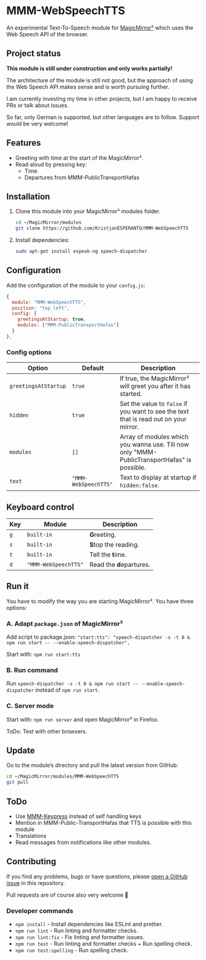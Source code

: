 # MMM-WebSpeechTTS

An experimental Text-To-Speech module for [MagicMirror²](https://github.com/MagicMirrorOrg/MagicMirror) which uses the Web Speech API of the browser.

## Project status

**This module is still under construction and only works partially!**

The architecture of the module is still not good, but the approach of using the Web Speech API makes sense and is worth pursuing further.

I am currently investing my time in other projects, but I am happy to receive PRs or talk about issues.

So far, only German is supported, but other languages are to follow. Support would be very welcome!

## Features

- Greeting with time at the start of the MagicMirror².
- Read aloud by pressing key:
  - Time
  - Departures from MMM-PublicTransportHafas

## Installation

1. Clone this module into your MagicMirror² modules folder.

   ```bash
   cd ~/MagicMirror/modules
   git clone https://github.com/KristjanESPERANTO/MMM-WebSpeechTTS
   ```

2. Install dependencies:

   ```bash
   sudo apt-get install espeak-ng speech-dispatcher
   ```

## Configuration

Add the configuration of the module to your `config.js`:

```js
{
  module: "MMM-WebSpeechTTS",
  position: "top_left",
  config: {
    greetingsAtStartup: true,
    modules: ["MMM-PublicTransportHafas"]
  }
},
```

### Config options

<!-- prettier-ignore-start -->
| **Option**           | **Default** | **Description** |
| ---                  | ---         | ---             |
| `greetingsAtStartup` | `true`      | If true, the MagicMirror² will greet you after it has started. |
| `hidden`             | `true`      | Set the value to `false` if you want to see the text that is read out on your mirror. |
| `modules`            | `[]`        | Array of modules which you wanna use. Till now only "MMM-PublicTransportHafas" is possible. |
| `text`               | `"MMM-WebSpeechTTS"` | Text to display at startup if `hidden:false`. |
<!-- prettier-ignore-end -->

## Keyboard control

<!-- prettier-ignore-start -->
| **Key** | **Module**  | **Description**       |
| ---     | ---         | ---                   |
| `g`     | `built-in`  | **G**reeting.         |
| `s`     | `built-in`  | **S**top the reading. |
| `t`     | `built-in`  | Tell the **t**ime.    |
| `d`     | `"MMM-WebSpeechTTS"` | Read the **d**epartures. |
<!-- prettier-ignore-end -->

## Run it

You have to modify the way you are starting MagicMirror². You have three options:

### A. Adapt `package.json` of MagicMirror²

Add script to package.json:
`"start:tts": "speech-dispatcher -s -t 0 & npm run start -- --enable-speech-dispatcher",`

Start with: `npm run start:tts`

### B. Run command

Run `speech-dispatcher -s -t 0 & npm run start -- --enable-speech-dispatcher` instead of `npm run start`.

### C. Server mode

Start with: `npm run server` and open MagicMirror² in Firefox.

ToDo: Test with other browsers.

## Update

Go to the module’s directory and pull the latest version from GitHub:

```bash
cd ~/MagicMirror/modules/MMM-WebSpeechTTS
git pull
```

## ToDo

- Use [MMM-Keypress](https://github.com/ItsMeBrille/MMM-Keypress) instead of self handling keys
- Mention in MMM-Public-TransportHafas that TTS is possible with this module
- Translations
- Read messages from notifications like other modules.

## Contributing

If you find any problems, bugs or have questions, please [open a GitHub issue](https://github.com/KristjanESPERANTO/MMM-WebSpeechTTS/issues) in this repository.

Pull requests are of course also very welcome 🙂

### Developer commands

- `npm install` - Install dependencies like ESLint and prettier.
- `npm run lint` - Run linting and formatter checks.
- `npm run lint:fix` - Fix linting and formatter issues.
- `npm run test` - Run linting and formatter checks + Run spelling check.
- `npm run test:spelling` - Run spelling check.
